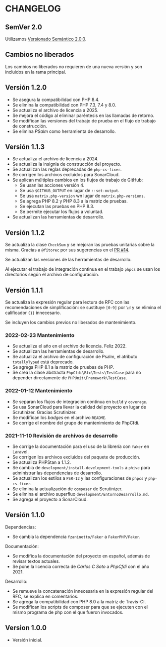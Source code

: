 # CHANGELOG

## SemVer 2.0

Utilizamos [Versionado Semántico 2.0.0](SEMVER.md).

## Cambios no liberados

Los cambios no liberados no requieren de una nueva versión y son incluidos en la rama principal.

## Versión 1.2.0

- Se asegura la compatibilidad con PHP 8.4.
- Se elimina la compatibilidad con PHP 7.3, 7.4 y 8.0.
- Se actualiza el archivo de licencia a 2025.
- Se mejora el código al eliminar paréntesis en las llamadas de retorno.
- Se modifican las versiones del trabajo de prueba en el flujo de trabajo de construcción.
- Se elimina *PSalm* como herramienta de desarrollo.

## Versión 1.1.3

- Se actualiza el archivo de licencia a 2024.
- Se actualiza la insignia de construcción del proyecto.
- Se actualizan las reglas deprecadas de `php-cs-fixer`.
- Se corrigen los archivos excluidos para SonarCloud.
- Se aplican múltiples cambios en los flujos de trabajo de GitHub:
    - Se usan las acciones versión 4.
    - Se usa `$GITHUB_OUTPUT` en lugar de `::set-output`.
    - Se usa `matrix.php-version` wn lugar de `matrix.php-versions`.
    - Se agrega PHP 8.2 y PHP 8.3 a la matriz de pruebas.
    - Se ejecutan las pruebas en PHP 8.3.
    - Se permite ejecutar los flujos a voluntad.
- Se actualizan las herramientas de desarrollo.

## Versión 1.1.2

Se actualiza la clase `CheckSum` y se mejoran las pruebas unitarias sobre la misma.
Gracias a `@fitorec` por sus sugerencias en el [PR #14](https://github.com/phpcfdi/rfc/pull/14).

Se actualizan las versiones de las herramientas de desarrollo.

Al ejecutar el trabajo de integración continua en el trabajo `phpcs` se usan los directorios según
el archivo de configuración. 

## Versión 1.1.1

Se actualiza la expresión regular para lectura de RFC con las recomendaciones de simplificación:
se sustituye `[0-9]` por `\d` y se elimina el calificador `{1}` innecesario. 

Se incluyen los cambios previos no liberados de mantenimiento.

### 2022-02-23 Mantenimiento

- Se actualiza el año en el archivo de licencia. Feliz 2022.
- Se actualizan las herramientas de desarrollo.
- Se actualiza el archivo de configuración de Psalm, el atributo `totallyTyped` está deprecado.
- Se agrega PHP 8.1 a la matriz de pruebas de PHP.
- Se crea la clase abstracta `PhpCfdi\Rfc\Tests\TestCase` para no depender directamente de `PHPUnit\Framework\TestCase`.

### 2022-01-12 Mantenimiento

- Se separan los flujos de integración continua en `build` y `coverage`.
- Se usa SonarCloud para llevar la calidad del proyecto en lugar de Scrutinizer. Gracias Scrutinizer.
- Se modifican los *badges* en el archivo `README`.
- Se corrige el nombre del grupo de mantenimiento de PhpCfdi.

### 2021-11-10 Revisión de archivos de desarrollo

- Se corrige la documentación para el uso de la librería con `faker` en Laravel.
- Se corrigen los archivos excluidos del paquete de producción.
- Se actualiza PHPStan a 1.1.2.
- Se cambia de `development/install-development-tools` a `phive` para administrar las dependencias de desarrollo.
- Se actualizan los estilos a `PSR-12` y las configuraciones de `phpcs` y `php-cs-fixer`.
- Se elimina la actualización de `composer` de Scrutinizer.
- Se elimina el archivo superfluo `development/EntornoDesarrollo.md`.
- Se agrega el proyecto a SonarCloud.

## Versión 1.1.0

Dependencias:

- Se cambia la dependencia `fzaninotto/Faker` a `FakerPHP/Faker`.

Documentación:

- Se modifica la documentación del proyecto en español, además de revisar textos actuales.
- Se pone la licencia correcta de *Carlos C Soto* a *PhpCfdi* con el año 2021.
  
Desarrollo:

- Se remueve la concatenación innecesaria en la expresión regular del RFC, se explica en comentarios.
- Se agrega la compatibilidad con PHP 8.0 a la matriz de Travis-CI.
- Se modifican los scripts de composer para que se ejecuten con el mismo programa de php con el que fueron invocados.

## Version 1.0.0

- Versión inicial.
